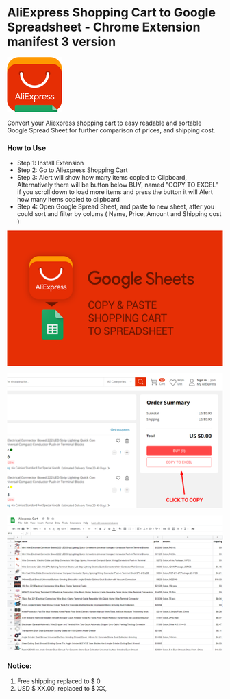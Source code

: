 #  AliExpress Shopping Cart to Google Spreadsheet - Chrome Extension manifest 3 version

![This is an banner](icon128.png)

Convert your Aliexpress shopping cart to easy readable and sortable Google Spread Sheet for further comparison of prices, and shipping cost.

### How to Use
- Step 1: Install Extension
- Step 2: Go to Aliexpress Shopping Cart
- Step 3: Alert will show how many items copied to Clipboard, Alternatively there will be button below BUY, named "COPY TO EXCEL" if you scroll down to load more items and press the button it will Alert how many items copied to clipboard
- Step 4: Open Google Spread Sheet, and paste to new sheet, after you could sort and filter by colums ( Name, Price, Amount and Shipping cost )

![This is an banner](Banner1200x800.png)

![This is an banner](Banner1200x800_2.png)

![This is an banner](Banner1200x800_3.png)

### Notice: 
1. Free shipping replaced to $ 0
2. USD $ XX.00, replaced to $ XX,

